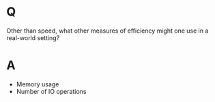 # Q

Other than speed, what other measures of efficiency might one use in a real-world setting?

# A

- Memory usage
- Number of IO operations
